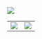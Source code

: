 ![](https://github-profile-summary-cards.vercel.app/api/cards/profile-details?username=krypciak&theme=github_dark)

<table>
  <tr>
    <td align="left" style="padding=0;width=50%;">
      <img src="https://github-readme-stats-woad-alpha-94.vercel.app/api/?username=krypciak&show_icons=true&hide_border=true&hide_title=true&count_private=true&theme=dracula" />
    </td>
    <td align="center" style="padding=0;width=50%;">
      <img src="https://github-readme-stats-woad-alpha-94.vercel.app/api/top-langs/?username=krypciak&layout=compact&show_icons=true&hide_border=true&count_private=true&theme=dracula&langs_count=12" />
    </td>
  </tr>
</table>

